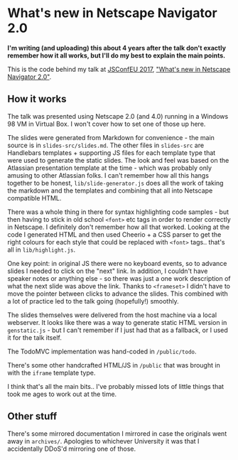 # What's new in Netscape Navigator 2.0

**I'm writing (and uploading) this about 4 years after the talk don't exactly remember how it all works, but I'll do my best to explain the main points.**

This is the code behind my talk at [JSConfEU 2017](https://2017.jsconf.eu/), ["What's new in Netscape Navigator 2.0"](https://www.youtube.com/watch?v=Z-nXRZkge2U).

## How it works

The talk was presented using Netscape 2.0 (and 4.0) running in a Windows 98 VM in Virtual Box. I won't cover how to set one of those up here.

The slides were generated from Markdown for convenience - the main source is in `slides-src/slides.md`. The other files in `slides-src` are Handlebars templates + supporting JS files for each template type that were used to generate the static slides. The look and feel was based on the Atlassian presentation template at the time - which was probably only amusing to other Atlassian folks. I can't remember how all this hangs together to be honest, `lib/slide-generator.js` does all the work of taking the markdown and the templates and combining that all into Netscape compatible HTML.

There was a whole thing in there for syntax highlighting code samples - but then having to stick in old school `<font>` etc tags in order to render correctly in Netscape. I definitely don't remember how all that worked. Looking at the code I generated HTML and then used Cheerio + a CSS parser to get the right colours for each style that could be replaced with `<font>` tags.. that's all in `lib/highlight.js`.

One key point: in original JS there were no keyboard events, so to advance slides I needed to click on the "next" link. In addition, I couldn't have speaker notes or anything else - so there was just a one work description of what the next slide was above the link. Thanks to `<frameset>` I didn't have to move the pointer between clicks to advance the slides. This combined with a lot of practice led to the talk going (hopefully!) smoothly.

The slides themselves were delivered from the host machine via a local webserver. It looks like there was a way to generate static HTML version in `genstatic.js` - but I can't remember if I just had that as a fallback, or I used it for the talk itself.

The TodoMVC implementation was hand-coded in `/public/todo`.

There's some other handcrafted HTML/JS in `/public` that was brought in with the `iframe` template type.

I think that's all the main bits.. I've probably missed lots of little things that took me ages to work out at the time.

## Other stuff

There's some mirrored documentation I mirrored in case the originals went away in `archives/`. Apologies to whichever University it was that I accidentally DDoS'd mirroring one of those. 